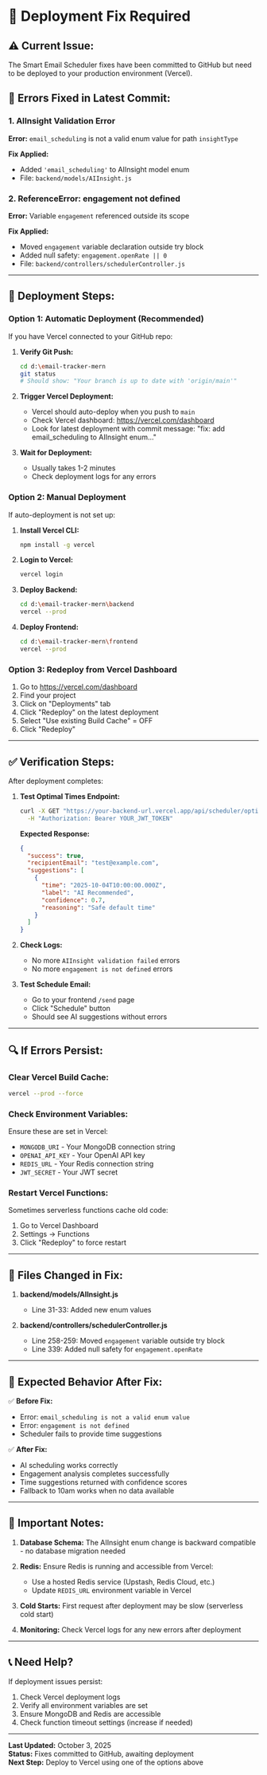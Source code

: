 # 🚀 Deployment Fix Required

## ⚠️ **Current Issue:**
The Smart Email Scheduler fixes have been committed to GitHub but need to be deployed to your production environment (Vercel).

## 🐛 **Errors Fixed in Latest Commit:**

### 1. AIInsight Validation Error
**Error:** `email_scheduling` is not a valid enum value for path `insightType`

**Fix Applied:**
- Added `'email_scheduling'` to AIInsight model enum
- File: `backend/models/AIInsight.js`

### 2. ReferenceError: engagement not defined
**Error:** Variable `engagement` referenced outside its scope

**Fix Applied:**
- Moved `engagement` variable declaration outside try block
- Added null safety: `engagement.openRate || 0`
- File: `backend/controllers/schedulerController.js`

---

## 🚀 **Deployment Steps:**

### **Option 1: Automatic Deployment (Recommended)**
If you have Vercel connected to your GitHub repo:

1. **Verify Git Push:**
   ```bash
   cd d:\email-tracker-mern
   git status
   # Should show: "Your branch is up to date with 'origin/main'"
   ```

2. **Trigger Vercel Deployment:**
   - Vercel should auto-deploy when you push to `main`
   - Check Vercel dashboard: https://vercel.com/dashboard
   - Look for latest deployment with commit message: "fix: add email_scheduling to AIInsight enum..."

3. **Wait for Deployment:**
   - Usually takes 1-2 minutes
   - Check deployment logs for any errors

### **Option 2: Manual Deployment**
If auto-deployment is not set up:

1. **Install Vercel CLI:**
   ```bash
   npm install -g vercel
   ```

2. **Login to Vercel:**
   ```bash
   vercel login
   ```

3. **Deploy Backend:**
   ```bash
   cd d:\email-tracker-mern\backend
   vercel --prod
   ```

4. **Deploy Frontend:**
   ```bash
   cd d:\email-tracker-mern\frontend
   vercel --prod
   ```

### **Option 3: Redeploy from Vercel Dashboard**

1. Go to https://vercel.com/dashboard
2. Find your project
3. Click on "Deployments" tab
4. Click "Redeploy" on the latest deployment
5. Select "Use existing Build Cache" = OFF
6. Click "Redeploy"

---

## ✅ **Verification Steps:**

After deployment completes:

1. **Test Optimal Times Endpoint:**
   ```bash
   curl -X GET "https://your-backend-url.vercel.app/api/scheduler/optimal-times/test@example.com?timezone=America/New_York" \
     -H "Authorization: Bearer YOUR_JWT_TOKEN"
   ```

   **Expected Response:**
   ```json
   {
     "success": true,
     "recipientEmail": "test@example.com",
     "suggestions": [
       {
         "time": "2025-10-04T10:00:00.000Z",
         "label": "AI Recommended",
         "confidence": 0.7,
         "reasoning": "Safe default time"
       }
     ]
   }
   ```

2. **Check Logs:**
   - No more `AIInsight validation failed` errors
   - No more `engagement is not defined` errors

3. **Test Schedule Email:**
   - Go to your frontend `/send` page
   - Click "Schedule" button
   - Should see AI suggestions without errors

---

## 🔍 **If Errors Persist:**

### **Clear Vercel Build Cache:**
```bash
vercel --prod --force
```

### **Check Environment Variables:**
Ensure these are set in Vercel:
- `MONGODB_URI` - Your MongoDB connection string
- `OPENAI_API_KEY` - Your OpenAI API key
- `REDIS_URL` - Your Redis connection string
- `JWT_SECRET` - Your JWT secret

### **Restart Vercel Functions:**
Sometimes serverless functions cache old code:
1. Go to Vercel Dashboard
2. Settings → Functions
3. Click "Redeploy" to force restart

---

## 📝 **Files Changed in Fix:**

1. **backend/models/AIInsight.js**
   - Line 31-33: Added new enum values

2. **backend/controllers/schedulerController.js**
   - Line 258-259: Moved `engagement` variable outside try block
   - Line 339: Added null safety for `engagement.openRate`

---

## 🎯 **Expected Behavior After Fix:**

✅ **Before Fix:**
- Error: `email_scheduling is not a valid enum value`
- Error: `engagement is not defined`
- Scheduler fails to provide time suggestions

✅ **After Fix:**
- AI scheduling works correctly
- Engagement analysis completes successfully
- Time suggestions returned with confidence scores
- Fallback to 10am works when no data available

---

## 🚨 **Important Notes:**

1. **Database Schema:** The AIInsight enum change is backward compatible - no database migration needed

2. **Redis:** Ensure Redis is running and accessible from Vercel:
   - Use a hosted Redis service (Upstash, Redis Cloud, etc.)
   - Update `REDIS_URL` environment variable in Vercel

3. **Cold Starts:** First request after deployment may be slow (serverless cold start)

4. **Monitoring:** Check Vercel logs for any new errors after deployment

---

## 📞 **Need Help?**

If deployment issues persist:

1. Check Vercel deployment logs
2. Verify all environment variables are set
3. Ensure MongoDB and Redis are accessible
4. Check function timeout settings (increase if needed)

---

**Last Updated:** October 3, 2025  
**Status:** Fixes committed to GitHub, awaiting deployment  
**Next Step:** Deploy to Vercel using one of the options above
